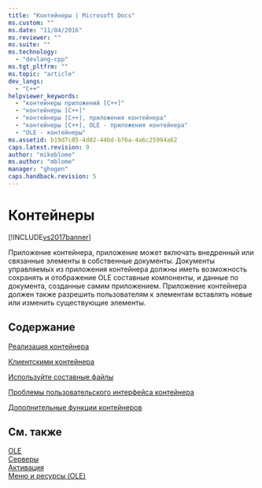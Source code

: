 ```yaml
---
title: "Контейнеры | Microsoft Docs"
ms.custom: ""
ms.date: "11/04/2016"
ms.reviewer: ""
ms.suite: ""
ms.technology: 
  - "devlang-cpp"
ms.tgt_pltfrm: ""
ms.topic: "article"
dev_langs: 
  - "C++"
helpviewer_keywords: 
  - "контейнеры приложений [C++]"
  - "контейнеры [C++]"
  - "контейнеры [C++], приложения контейнера"
  - "контейнеры [C++], OLE - приложения контейнера"
  - "OLE - контейнеры"
ms.assetid: b19d7c05-4d02-44bd-b76a-4a6c25994a62
caps.latest.revision: 9
author: "mikeblome"
ms.author: "mblome"
manager: "ghogen"
caps.handback.revision: 5
---
```

# Контейнеры
[!INCLUDE[vs2017banner](../assembler/inline/includes/vs2017banner.md)]

Приложение контейнера, приложение может включать внедренный или связанные элементы в собственные документы.  Документы управляемых из приложения контейнера должны иметь возможность сохранять и отображение OLE составные компоненты, и данные по документа, созданные самим приложением.  Приложение контейнера должен также разрешить пользователям к элементам вставлять новые или изменить существующие элементы.  
  
## Содержание  
 [Реализация контейнера](../mfc/containers-implementing-a-container.md)  
  
 [Клиентскими контейнера](../mfc/containers-client-items.md)  
  
 [Используйте составные файлы](../mfc/containers-compound-files.md)  
  
 [Проблемы пользовательского интерфейса контейнера](../mfc/containers-user-interface-issues.md)  
  
 [Дополнительные функции контейнеров](../mfc/containers-advanced-features.md)  
  
## См. также  
 [OLE](../mfc/ole-in-mfc.md)   
 [Серверы](../mfc/servers.md)   
 [Активация](../mfc/activation-cpp.md)   
 [Меню и ресурсы \(OLE\)](../mfc/menus-and-resources-ole.md)